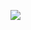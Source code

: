 <img src="https://capsulerender.vercel.app/api?type=waving&color=auto&text=firstcoding&fontAlignY=45&fontSize=40&hei
ght=150&animation=&desc=jin&descAlignY=70">
